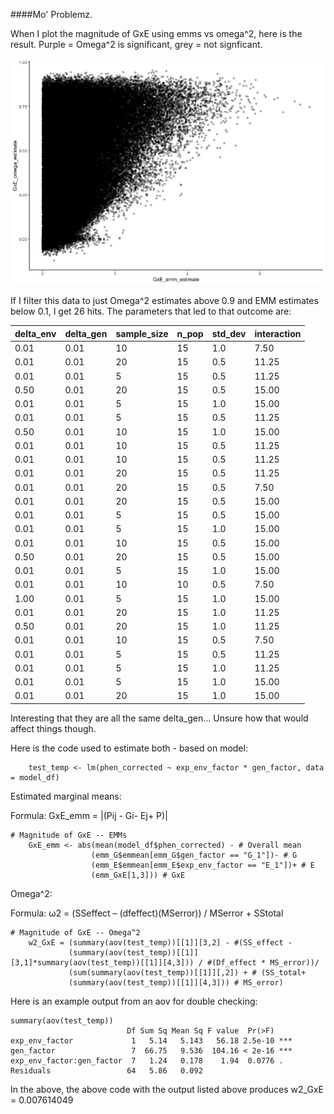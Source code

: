 ####Mo' Problemz. 

When I plot the magnitude of GxE using emms vs omega^2, here is the result. Purple = Omega^2 is significant, grey = not signficant. 

![image](https://github.com/RCN-ECS/CnGV/blob/master/results/notebook_figs/5.25.OmegaVsEmm.png)

If I filter this data to just Omega^2 estimates above 0.9 and EMM estimates below 0.1, I get 26 hits. The parameters that led to that outcome are: 

delta_env |delta_gen| sample_size |n_pop |std_dev |interaction
|---|---|---|---|---|---|
   |    0.01   |   0.01   |       10  |  15   |  1.0  |      7.50
   |    0.01  |    0.01    |      20   | 15  |   0.5  |     11.25
   |    0.01   |   0.01      |     5 |   15  |   0.5    |   11.25
   |    0.50   |   0.01     |     20  |  15   |  0.5   |    15.00
   |    0.01    |  0.01     |      5  |  15   |  1.0   |    15.00
   |    0.01     | 0.01     |      5  |  15   |  0.5   |    11.25
   |    0.50     | 0.01     |     10  |  15   |  1.0   |    15.00
   |    0.01     | 0.01     |     10  |  15   |  0.5   |    11.25
   |    0.01     | 0.01     |     10  |  15   |  0.5   |    11.25
   |  0.01  |    0.01       |   20   | 15   |  0.5     |  11.25
   |  0.01   |   0.01       |   20   | 15   |  0.5     |   7.50
   |  0.01    |  0.01       |   20   | 15   |  0.5     |  15.00
   |  0.01  |    0.01       |    5   | 15   |  0.5     |  15.00
   |  0.01   |   0.01       |    5   | 15   |  1.0     |  15.00
   |  0.01   |   0.01       |   10   | 15   |  0.5     |  15.00
   |  0.50   |   0.01       |   20   | 15   |  0.5     |  15.00
   |   0.01  |    0.01      |     5  |  15  |   1.0    |   15.00
   |  0.01   |   0.01       |   10   | 10   |  0.5     |   7.50
   |   1.00  |    0.01      |     5  |  15  |   1.0    |   15.00
   |  0.01    |  0.01       |   20   | 15   |  1.0     |  11.25
   |   0.50   |   0.01      |    20  |  15  |   1.0    |   11.25
   |   0.01   |   0.01      |    10  |  15  |   0.5    |    7.50
   |   0.01   |   0.01      |     5  |  15  |   0.5    |   11.25
   |   0.01   |   0.01      |     5  |  15  |   1.0    |   11.25
   |  0.01     | 0.01       |    5   | 15   |  1.0     |  15.00
   |  0.01     | 0.01       |   20   | 15   |  1.0     |  15.00

Interesting that they are all the same delta_gen... Unsure how that would affect things though. 

Here is the code used to estimate both - based on model: 

```{m1}
    test_temp <- lm(phen_corrected ~ exp_env_factor * gen_factor, data = model_df)

```

Estimated marginal means: 

Formula: GxE_emm = |(Pij - Gi- Ej+ P)| 
```{emm}
# Magnitude of GxE -- EMMs
    GxE_emm <- abs(mean(model_df$phen_corrected) - # Overall mean
                  (emm_G$emmean[emm_G$gen_factor == "G_1"])- # G
                  (emm_E$emmean[emm_E$exp_env_factor == "E_1"])+ # E
                  (emm_GxE[1,3])) # GxE
```
Omega^2: 

Formula: ω2 = (SSeffect – (dfeffect)(MSerror)) / MSerror + SStotal


```{omega}
# Magnitude of GxE -- Omega^2
    w2_GxE = (summary(aov(test_temp))[[1]][3,2] - #(SS_effect -
             (summary(aov(test_temp))[[1]][3,1]*summary(aov(test_temp))[[1]][4,3])) / #(Df_effect * MS_error))/
             (sum(summary(aov(test_temp))[[1]][,2]) + # (SS_total+
             (summary(aov(test_temp))[[1]][4,3])) # MS_error)
```
Here is an example output from an aov for double checking: 

```{output}
summary(aov(test_temp))
                          Df Sum Sq Mean Sq F value  Pr(>F)    
exp_env_factor             1   5.14   5.143   56.18 2.5e-10 ***
gen_factor                 7  66.75   9.536  104.16 < 2e-16 ***
exp_env_factor:gen_factor  7   1.24   0.178    1.94  0.0776 .  
Residuals                 64   5.86   0.092                    
```
In the above, the above code with the output listed above produces w2_GxE = 0.007614049



